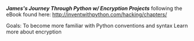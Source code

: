 ***James's Journey Through Python w/ Encryption Projects***
following the eBook found here: http://inventwithpython.com/hacking/chapters/

Goals: To become more familiar with Python conventions and syntax
       Learn more about encryption
